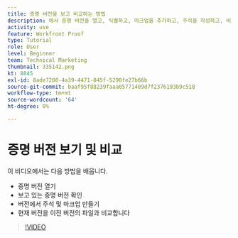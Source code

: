 ```yaml
---
title: 증명 버전을 보고 비교하는 방법
description: 에서 증명 버전을 열고, 식별하고, 마크업을 추가하고, 주석을 작성하고, 비교하는 방법을 알아봅니다 [!DNL  Workfront].
activity: use
feature: Workfront Proof
type: Tutorial
role: User
level: Beginner
team: Technical Marketing
thumbnail: 335142.png
kt: 8845
exl-id: 8ade7208-4a39-4471-845f-5290fe27b66b
source-git-commit: baaf95f88239faaa05771409d7f2376193b9c518
workflow-type: tm+mt
source-wordcount: '64'
ht-degree: 0%

---
```


# 증명 버전 보기 및 비교

이 비디오에서는 다음 방법을 배웁니다.

* 증명 버전 열기
* 보고 있는 증명 버전 확인
* 버전에서 주석 및 마크업 만들기
* 현재 버전을 이전 버전의 파일과 비교합니다

>[!VIDEO](https://video.tv.adobe.com/v/335142/?quality=12)

<!--
## Learn more
* Compare proofs
-->

